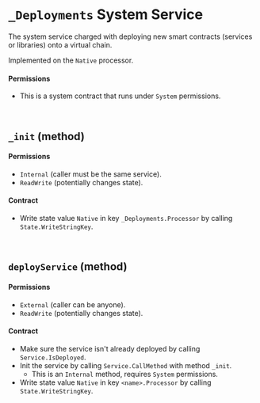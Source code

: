 # `_Deployments` System Service

The system service charged with deploying new smart contracts (services or libraries) onto a virtual chain.

Implemented on the `Native` processor.

#### Permissions
* This is a system contract that runs under `System` permissions.

&nbsp;
## `_init` (method)

#### Permissions
* `Internal` (caller must be the same service).
* `ReadWrite` (potentially changes state).

#### Contract
* Write state value `Native` in key `_Deployments.Processor` by calling `State.WriteStringKey`.

&nbsp;
## `deployService` (method)

#### Permissions
* `External` (caller can be anyone).
* `ReadWrite` (potentially changes state).

#### Contract
* Make sure the service isn't already deployed by calling `Service.IsDeployed`.
* Init the service by calling `Service.CallMethod` with method `_init`.
  * This is an `Internal` method, requires `System` permissions.
* Write state value `Native` in key `<name>.Processor` by calling `State.WriteStringKey`.

